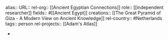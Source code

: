 alias::
URL::
rel-org:: [[Ancient Egyptian Connections]]
role:: [[independent researcher]]
fields:: #[[Ancient Egypt]]
creations:: [[The Great Pyramid of Giza - A Modern View on Ancient Knowledge]]
rel-country:: #Netherlands
tags:: person
rel-projects:: [[Adam's Atlas]]


-
